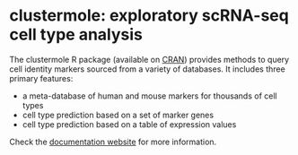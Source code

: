 # clustermole: exploratory scRNA-seq cell type analysis

The clustermole R package (available on [CRAN](https://cran.r-project.org/package=clustermole)) provides methods to query cell identity markers sourced from a variety of databases.
It includes three primary features:

* a meta-database of human and mouse markers for thousands of cell types
* cell type prediction based on a set of marker genes
* cell type prediction based on a table of expression values

Check the [documentation website](https://igordot.github.io/clustermole/) for more information.
